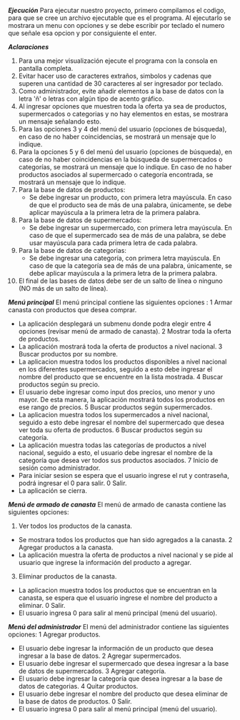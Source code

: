 ***Ejecución***
Para ejecutar nuestro proyecto, primero compilamos el codigo, para que se cree un archivo ejecutable que es el programa. Al ejecutarlo se mostrara un menu con opciones y se debe escribir por teclado el numero que señale esa opcion y por consiguiente el enter.


***Aclaraciones***
1. Para una mejor visualización ejecute el programa con la consola en pantalla completa.
2. Evitar hacer uso de caracteres extraños, simbolos y cadenas que superen una cantidad de 30 caracteres al ser ingresador por teclado.
3. Como administrador, evite añadir elementos a la base de datos con la letra 'ñ' o letras con algún tipo de acento gráfico.
4. Al ingresar opciones que muestren toda la oferta ya sea de productos, supermercados o categorias y no hay elementos en estas, se mostrara un mensaje señalando esto.
5. Para las opciones 3 y 4 del menú del usuario (opciones de búsqueda), en caso de no haber coincidencias, se mostrará un mensaje que lo indique.
6. Para la opciones 5 y 6 del menú del usuario (opciones de búsqueda), en caso de no haber coincidencias en la búsqueda de supermercados o categorías, se mostrará un mensaje que lo indique. En caso de no haber productos asociados al supermercado o categoría encontrada, se mostrará un mensaje que lo indique.
7. Para la base de datos de productos:
    - Se debe ingresar un producto, con primera letra mayúscula. En caso de que el producto sea de más de una palabra, únicamente, se debe aplicar mayúscula a la primera letra de la primera palabra.
8. Para la base de datos de supermercados:
   - Se debe ingresar un supermercado, con primera letra mayúscula. En caso de que el supermercado sea de más de una palabra, se debe usar mayúscula para cada primera letra de cada palabra.
9. Para la base de datos de categorias:
    - Se debe ingresar una categoría, con primera letra mayúscula. En caso de que la categoría sea de más de una palabra, únicamente, se debe aplicar mayúscula a la primera letra de la primera palabra.
10. El final de las bases de datos debe ser de un salto de línea o ninguno (NO más de un salto de línea).

***Menú principal***
El menú principal contiene las siguientes opciones :
1 Armar canasta con productos que desea comprar.
  - La aplicación desplegará un submenu donde podra elegir entre 4 opciones (revisar menú de armado de canasta).
2 Mostrar toda la oferta de productos.
  - La aplicación mostrará toda la oferta de productos a nivel nacional.
3 Buscar productos por su nombre.
  - La aplicacion muestra todos los productos disponibles a nivel nacional en los diferentes supermercados, seguido a esto debe ingresar el nombre del producto que se encuentre en la lista mostrada.
4 Buscar productos según su precio.
  - El usuario debe ingresar como input dos precios, uno menor y uno mayor. De esta manera, la aplicación mostrará todos los productos en ese rango de precios.
5 Buscar productos según supermercados.
  - La aplicacion muestra todos los supermercados a nivel nacional, seguido a esto debe ingresar el nombre del supermercado que desea ver toda su oferta de productos.
6 Buscar productos según su categoría.
  - La aplicación muestra todas las categorías de productos a nivel nacional, seguido a esto, el usuario debe ingresar el nombre de la categoría que desea ver todos sus productos asociados.
7 Inicio de sesión como administrador.
  - Para iniciar sesion se espera que el usuario ingrese el rut y contraseña, podrá ingresar el 0 para salir.
0 Salir.
  - La aplicación se cierra.


***Menú de armado de canasta***
El menú de armado de canasta contiene las siguientes opciones:
1. Ver todos los productos de la canasta.
  - Se mostrara todos los productos que han sido agregados a la canasta.
2 Agregar productos a la canasta.
  - La aplicación muestra la oferta de productos a nivel nacional y se pide al usuario que ingrese la información del producto a agregar.
3. Eliminar productos de la canasta.
  - La aplicacion muestra todos los productos que se encuentran en la canasta, se espera que el usuario ingrese el nombre del producto a eliminar.
0 Salir.
  - El usuario ingresa 0 para salir al menú principal (menú del usuario).


***Menú del administrador***
El menú del administrador contiene las siguientes opciones:
1 Agregar productos.
  - El usuario debe ingresar la información de un producto que desea ingresar a la base de datos.
2 Agregar supermercados.
  - El usuario debe ingresar el supermercado que desea ingresar a la base de datos de supermercados.
3 Agregar categoría.
  - El usuario debe ingresar la categoría que desea ingresar a la base de datos de categorias.
4 Quitar productos.
  - El usuario debe ingresar el nombre del producto que desea eliminar de la base de datos de productos.
0 Salir.
  - El usuario ingresa 0 para salir al menú principal (menú del usuario).
